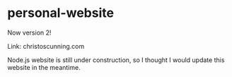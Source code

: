 # personal-website


Now version 2!

Link: christoscunning.com

Node.js website is still under construction, so I thought I would update this website in the meantime.